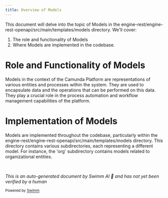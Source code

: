 ```yaml
---
title: Overview of Models
---
```

This document will delve into the topic of Models in the engine-rest/engine-rest-openapi/src/main/templates/models directory. We'll cover:

1. The role and functionality of Models
2. Where Models are implemented in the codebase.

# Role and Functionality of Models

Models in the context of the Camunda Platform are representations of various entities and processes within the system. They are used to encapsulate data and the operations that can be performed on this data. They play a crucial role in the process automation and workflow management capabilities of the platform.

# Implementation of Models

Models are implemented throughout the codebase, particularly within the engine-rest/engine-rest-openapi/src/main/templates/models directory. This directory contains various subdirectories, each representing a different model. For instance, the 'org' subdirectory contains models related to organizational entities.

&nbsp;

*This is an auto-generated document by Swimm AI 🌊 and has not yet been verified by a human*

<SwmMeta version="3.0.0" repo-id="Z2l0aHViJTNBJTNBREVNTy1jYW11bmRhLWJwbS1wbGF0Zm9ybSUzQSUzQXN3aW1taW8=" repo-name="DEMO-camunda-bpm-platform"><sup>Powered by [Swimm](/)</sup></SwmMeta>
